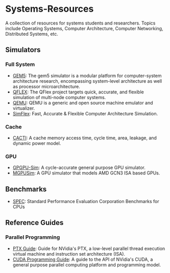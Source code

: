 # Systems-Resources
A collection of resources for systems students and researchers.
Topics include Operating Systems, Computer Architecture, Computer Networking, Distributed Systems, etc.

## Simulators
### Full System
* [GEM5](http://gem5.org/Main_Page): The gem5 simulator is a modular platform for computer-system architecture research, encompassing system-level architecture as well as processor microarchitecture.
* [QFLEX](https://qflex.epfl.ch/): The QFlex project targets quick, accurate, and flexible simulation of multi-node computer systems.
* [QEMU](https://www.qemu.org/): QEMU is a generic and open source machine emulator and virtualizer.
* [SimFlex](https://parsa.epfl.ch/simflex/): Fast, Accurate & Flexible Computer Architecture Simulation.

### Cache
* [CACTI](https://www.hpl.hp.com/research/cacti/): A cache memory access time, cycle time, area, leakage, and dynamic power model.

### GPU
* [GPGPU-Sim](https://github.com/gpgpu-sim/gpgpu-sim_distribution): A cycle-accurate general purpose GPU simulator.
* [MGPUSim](https://gitlab.com/akita/mgpusim): A GPU simulator that models AMD GCN3 ISA based GPUs.

## Benchmarks
* [SPEC](https://www.spec.org/cpu/): Standard Performance Evaluation Corporation Benchmarks for CPUs

## Reference Guides
### Parallel Programming
* [PTX Guide](http://docs.nvidia.com/cuda/parallel-thread-execution/index.html): Guide for NVidia's PTX, a low-level parallel thread execution virtual machine and instruction set architecture (ISA).
* [CUDA Programming Guide](https://docs.nvidia.com/cuda/cuda-c-programming-guide/): A guide to the API of NVidia's CUDA, a general purpose parallel computing platform and programming model.
